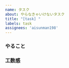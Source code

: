 ```yaml
---
name: タスク
about: やらなきゃいけないタスク
title: "[task] "
labels: task
assignees: 'aisunman198'
---
```


### やること
<!-- なるべく詳細な説明を書いてください -->

### 工数感
<!-- 見積もりが付けば書いてください -->
